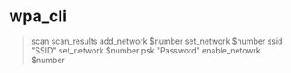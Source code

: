 # wpa\_cli

> scan
> scan\_results
> add\_network
$number
> set\_network $number ssid "SSID"
> set\_network $number psk "Password"
> enable\_netowrk $number
